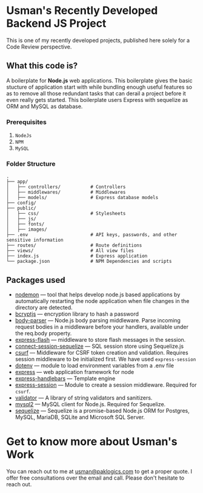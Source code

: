 # Usman's Recently Developed Backend JS Project
This is one of my recently developed projects, published here solely for a Code Review perspective.

## What this code is?
A boilerplate for **Node.js** web applications. This boilerplate gives the basic stucture of application start with while bundling enough useful features so as to remove all those redundant tasks that can derail a project before it even really gets started. This boilerplate users Express with sequelize as ORM and MySQL as database.

### Prerequisites

1. ```NodeJs```
2. ```NPM```
3. ```MySQL```

### Folder Structure
```
.
├── app/
│   ├── controllers/           # Controllers
│   ├── middlewares/           # Middlewares
│   ├── models/                # Express database models
├── config/
├── public/                    
│   ├── css/                   # Stylesheets
│   ├── js/                     
│	├── fonts/                 
│   ├── images/
├── .env                       # API keys, passwords, and other sensitive information
├── routes/                    # Route definitions
├── views/                     # All view files
├── index.js                   # Express application
└── package.json               # NPM Dependencies and scripts
```

## Packages used
* [nodemon](https://github.com/remy/nodemon) — tool that helps develop node.js based applications by automatically restarting the node application when file changes in the directory are detected.
* [bcryptjs](https://github.com/dcodeIO/bcrypt.js) — encryption library to hash a password
* [body-parser](https://github.com/expressjs/body-parser) — Node.js body parsing middleware. Parse incoming request bodies in a middleware before your handlers, available under the req.body property.
* [express-flash](https://github.com/RGBboy/express-flash) — middleware to store flash messages in the session.
* [connect-session-sequelize](https://github.com/mweibel/connect-session-sequelize) — SQL session store using Sequelize.js
* [csurf](https://github.com/expressjs/csurf) — Middleware for CSRF token creation and validation. Requires session middleware to be initialized first. We have used `express-session`
* [dotenv](https://github.com/motdotla/dotenv) — module to load environment variables from a .env file
* [express](https://github.com/visionmedia/express) — web application framework for node
* [express-handlebars](https://github.com/express-handlebars/express-handlebars) — Template engine
* [express-session](https://github.com/expressjs/session) — Module to create a session middleware. Required for `csurf`.
* [validator](https://github.com/validatorjs/validator.js) — A library of string validators and sanitizers.
* [mysql2](https://github.com/sidorares/node-mysql2) — MySQL client for Node.js. Required for Sequelize. 
* [sequelize](https://github.com/sequelize/sequelize) — Sequelize is a promise-based Node.js ORM for Postgres, MySQL, MariaDB, SQLite and Microsoft SQL Server.

# Get to know more about Usman's Work

You can reach out to me at usman@paklogics.com to get a proper quote. I offer free consultations over the email and call. Please don't hesitate to reach out.